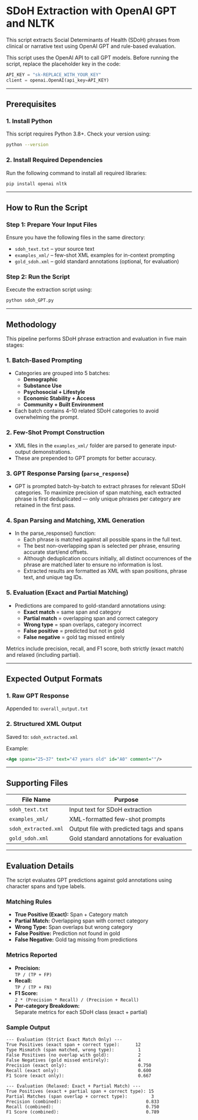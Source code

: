 # **SDoH Extraction with OpenAI GPT and NLTK**

This script extracts Social Determinants of Health (SDoH) phrases from clinical or narrative text using OpenAI GPT and rule-based evaluation.

This script uses the OpenAI API to call GPT models. Before running the script, replace the placeholder key in the code:

```python
API_KEY = "sk-REPLACE_WITH_YOUR_KEY"
client = openai.OpenAI(api_key=API_KEY)
```

---

## **Prerequisites**

### **1. Install Python**
This script requires Python 3.8+. Check your version using:

```sh
python --version
```

### **2. Install Required Dependencies**
Run the following command to install all required libraries:

```sh
pip install openai nltk
```

---

## **How to Run the Script**

### **Step 1: Prepare Your Input Files**
Ensure you have the following files in the same directory:

- `sdoh_text.txt` – your source text
- `examples_xml/` – few-shot XML examples for in-context prompting
- `gold_sdoh.xml` – gold standard annotations (optional, for evaluation)

### **Step 2: Run the Script**
Execute the extraction script using:

```sh
python sdoh_GPT.py
```

---

## **Methodology**

This pipeline performs SDoH phrase extraction and evaluation in five main stages:

### 1. **Batch-Based Prompting**
- Categories are grouped into 5 batches:
  - **Demographic**
  - **Substance Use**
  - **Psychosocial + Lifestyle**
  - **Economic Stability + Access**
  - **Community + Built Environment**
- Each batch contains 4–10 related SDoH categories to avoid overwhelming the prompt.

### 2. **Few-Shot Prompt Construction**
- XML files in the `examples_xml/` folder are parsed to generate input-output demonstrations.
- These are prepended to GPT prompts for better accuracy.

### 3. **GPT Response Parsing (`parse_response`)**
- GPT is prompted batch-by-batch to extract phrases for relevant SDoH categories. To maximize precision of span matching, each extracted phrase is first deduplicated — only unique phrases per category are retained in the first pass.

### 4. **Span Parsing and Matching, XML Generation**
- In the parse_response() function:
  - Each phrase is matched against all possible spans in the full text.
  - The best non-overlapping span is selected per phrase, ensuring accurate start/end offsets.
  - Although deduplication occurs initially, all distinct occurrences of the phrase are matched later to ensure no information is lost.
  - Extracted results are formatted as XML with span positions, phrase text, and unique tag IDs.

### 5. **Evaluation (Exact and Partial Matching)**
- Predictions are compared to gold-standard annotations using:
  - **Exact match** = same span and category
  - **Partial match** = overlapping span and correct category
  - **Wrong type** = span overlaps, category incorrect
  - **False positive** = predicted but not in gold
  - **False negative** = gold tag missed entirely

Metrics include precision, recall, and F1 score, both strictly (exact match) and relaxed (including partial).

---

## **Expected Output Formats**

### **1. Raw GPT Response**
Appended to: `overall_output.txt`

### **2. Structured XML Output**
Saved to: `sdoh_extracted.xml`

Example:

```xml
<Age spans="25~37" text="47 years old" id="A0" comment=""/>
```

---

## **Supporting Files**

| File Name              | Purpose                                                                 |
|------------------------|-------------------------------------------------------------------------|
| `sdoh_text.txt`        | Input text for SDoH extraction                                          |
| `examples_xml/`        | XML-formatted few-shot prompts                                          |
| `sdoh_extracted.xml`   | Output file with predicted tags and spans                               |
| `gold_sdoh.xml`        | Gold standard annotations for evaluation                                |

---

## **Evaluation Details**

The script evaluates GPT predictions against gold annotations using character spans and type labels.

### Matching Rules

- **True Positive (Exact):** Span + Category match
- **Partial Match:** Overlapping span with correct category
- **Wrong Type:** Span overlaps but wrong category
- **False Positive:** Prediction not found in gold
- **False Negative:** Gold tag missing from predictions

### Metrics Reported

- **Precision:**  
  `TP / (TP + FP)`
- **Recall:**  
  `TP / (TP + FN)`
- **F1 Score:**  
  `2 * (Precision * Recall) / (Precision + Recall)`
- **Per-category Breakdown:**  
  Separate metrics for each SDoH class (exact + partial)

### Sample Output

```
--- Evaluation (Strict Exact Match Only) ---
True Positives (exact span + correct type):      12
Type Mismatch (span matched, wrong type):         1
False Positives (no overlap with gold):           2
False Negatives (gold missed entirely):           4
Precision (exact only):                           0.750
Recall (exact only):                              0.600
F1 Score (exact only):                            0.667

--- Evaluation (Relaxed: Exact + Partial Match) ---
True Positives (exact + partial span + correct type): 15
Partial Matches (span overlap + correct type):         3
Precision (combined):                                0.833
Recall (combined):                                   0.750
F1 Score (combined):                                 0.789
```
